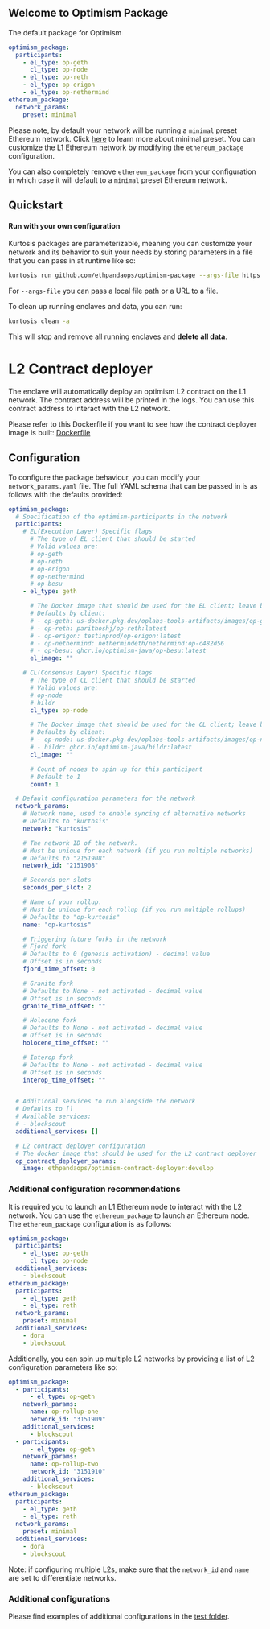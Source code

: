 ## Welcome to Optimism Package
The default package for Optimism
```yaml
optimism_package:
  participants:
    - el_type: op-geth
      cl_type: op-node
    - el_type: op-reth
    - el_type: op-erigon
    - el_type: op-nethermind
ethereum_package:
  network_params:
    preset: minimal
```

Please note, by default your network will be running a `minimal` preset Ethereum network. Click [here](https://github.com/ethereum/consensus-specs/blob/dev/configs/minimal.yaml) to learn more about minimal preset. You can [customize](https://github.com/ethpandaops/ethereum-package) the L1 Ethereum network by modifying the `ethereum_package` configuration.

You can also completely remove `ethereum_package` from your configuration in which case it will default to a `minimal` preset Ethereum network.

## Quickstart
#### Run with your own configuration

Kurtosis packages are parameterizable, meaning you can customize your network and its behavior to suit your needs by storing parameters in a file that you can pass in at runtime like so:

```bash
kurtosis run github.com/ethpandaops/optimism-package --args-file https://raw.githubusercontent.com/ethpandaops/optimism-package/main/network_params.yaml
```

For `--args-file` you can pass a local file path or a URL to a file.

To clean up running enclaves and data, you can run:

```bash
kurtosis clean -a
```

This will stop and remove all running enclaves and **delete all data**.

# L2 Contract deployer
The enclave will automatically deploy an optimism L2 contract on the L1 network. The contract address will be printed in the logs. You can use this contract address to interact with the L2 network.

Please refer to this Dockerfile if you want to see how the contract deployer image is built: [Dockerfile](https://github.com/ethpandaops/eth-client-docker-image-builder/blob/master/op-contract-deployer/Dockerfile)


## Configuration

To configure the package behaviour, you can modify your `network_params.yaml` file. The full YAML schema that can be passed in is as follows with the defaults provided:

```yaml
optimism_package:
  # Specification of the optimism-participants in the network
  participants:
    # EL(Execution Layer) Specific flags
      # The type of EL client that should be started
      # Valid values are:
      # op-geth
      # op-reth
      # op-erigon
      # op-nethermind
      # op-besu
    - el_type: geth

      # The Docker image that should be used for the EL client; leave blank to use the default for the client type
      # Defaults by client:
      # - op-geth: us-docker.pkg.dev/oplabs-tools-artifacts/images/op-geth:latest
      # - op-reth: parithoshj/op-reth:latest
      # - op-erigon: testinprod/op-erigon:latest
      # - op-nethermind: nethermindeth/nethermind:op-c482d56
      # - op-besu: ghcr.io/optimism-java/op-besu:latest
      el_image: ""

    # CL(Consensus Layer) Specific flags
      # The type of CL client that should be started
      # Valid values are:
      # op-node
      # hildr
      cl_type: op-node

      # The Docker image that should be used for the CL client; leave blank to use the default for the client type
      # Defaults by client:
      # - op-node: us-docker.pkg.dev/oplabs-tools-artifacts/images/op-node:develop
      # - hildr: ghcr.io/optimism-java/hildr:latest
      cl_image: ""

      # Count of nodes to spin up for this participant
      # Default to 1
      count: 1

  # Default configuration parameters for the network
  network_params:
    # Network name, used to enable syncing of alternative networks
    # Defaults to "kurtosis"
    network: "kurtosis"

    # The network ID of the network.
    # Must be unique for each network (if you run multiple networks)
    # Defaults to "2151908"
    network_id: "2151908"

    # Seconds per slots
    seconds_per_slot: 2

    # Name of your rollup.
    # Must be unique for each rollup (if you run multiple rollups)
    # Defaults to "op-kurtosis"
    name: "op-kurtosis"

    # Triggering future forks in the network
    # Fjord fork
    # Defaults to 0 (genesis activation) - decimal value
    # Offset is in seconds
    fjord_time_offset: 0

    # Granite fork
    # Defaults to None - not activated - decimal value
    # Offset is in seconds
    granite_time_offset: ""

    # Holocene fork
    # Defaults to None - not activated - decimal value
    # Offset is in seconds
    holocene_time_offset: ""

    # Interop fork
    # Defaults to None - not activated - decimal value
    # Offset is in seconds
    interop_time_offset: ""


  # Additional services to run alongside the network
  # Defaults to []
  # Available services:
  # - blockscout
  additional_services: []

  # L2 contract deployer configuration
  # The docker image that should be used for the L2 contract deployer
  op_contract_deployer_params:
    image: ethpandaops/optimism-contract-deployer:develop
```

### Additional configuration recommendations

It is required you to launch an L1 Ethereum node to interact with the L2 network. You can use the `ethereum_package` to launch an Ethereum node. The `ethereum_package` configuration is as follows:

```yaml
optimism_package:
  participants:
    - el_type: op-geth
      cl_type: op-node
  additional_services:
    - blockscout
ethereum_package:
  participants:
    - el_type: geth
    - el_type: reth
  network_params:
    preset: minimal
  additional_services:
    - dora
    - blockscout
```

Additionally, you can spin up multiple L2 networks by providing a list of L2 configuration parameters like so:

```yaml
optimism_package:
  - participants:
      - el_type: op-geth
    network_params:
      name: op-rollup-one
      network_id: "3151909"
    additional_services:
      - blockscout
  - participants:
      - el_type: op-geth
    network_params:
      name: op-rollup-two
      network_id: "3151910"
    additional_services:
      - blockscout
ethereum_package:
  participants:
    - el_type: geth
    - el_type: reth
  network_params:
    preset: minimal
  additional_services:
    - dora
    - blockscout
```
Note: if configuring multiple L2s, make sure that the `network_id` and `name` are set to differentiate networks.

### Additional configurations
Please find examples of additional configurations in the [test folder](.github/tests/).

